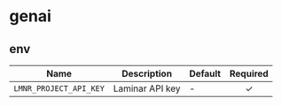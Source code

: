 # genai

## env

| Name | Description | Default | Required |
|------|-------------|---------|:--------:|
| `LMNR_PROJECT_API_KEY` | Laminar API key | - | ✓ |
